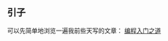 ## 引子

可以先简单地浏览一遍我前些天写的文章： [编程入门之道](https://hdu-cs.wiki/3.%E7%BC%96%E7%A8%8B%E6%80%9D%E7%BB%B4%E4%BD%93%E7%B3%BB%E6%9E%84%E5%BB%BA/3.0%20%E7%BC%96%E7%A8%8B%E5%85%A5%E9%97%A8%E4%B9%8B%E9%81%93.html)
